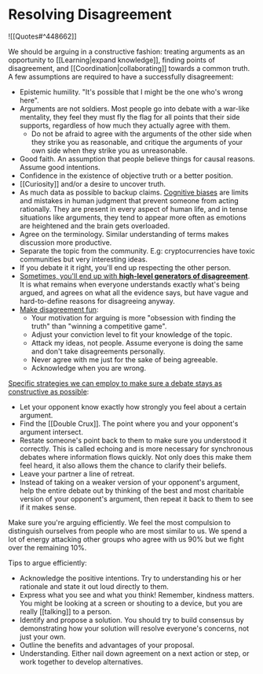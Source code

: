# Resolving Disagreement

![[Quotes#^448662]]

We should be arguing in a constructive fashion: treating arguments as an opportunity to [[Learning|expand knowledge]], finding points of disagreement, and [[Coordination|collaborating]] towards a common truth. A few assumptions are required to have a successfully disagreement:

- Epistemic humility. "It's possible that I might be the one who's wrong here".
- Arguments are not soldiers. Most people go into debate with a war-like mentality, they feel they must fly the flag for all points that their side supports, regardless of how much they actually agree with them.
  - Do not be afraid to agree with the arguments of the other side when they strike you as reasonable, and critique the arguments of your own side when they strike you as unreasonable.
- Good faith. An assumption that people believe things for causal reasons. Assume good intentions.
- Confidence in the existence of objective truth or a better position.
- [[Curiosity]] and/or a desire to uncover truth.
- As much data as possible to backup claims. [Cognitive biases](https://www.titlemax.com/discovery-center/lifestyle/50-cognitive-biases-to-be-aware-of-so-you-can-be-the-very-best-version-of-you/) are limits and mistakes in human judgment that prevent someone from acting rationally. They are present in every aspect of human life, and in tense situations like arguments, they tend to appear more often as emotions are heightened and the brain gets overloaded.
- Agree on the terminology. Similar understanding of terms makes discussion more productive.
- Separate the topic from the community. E.g: cryptocurrencies have toxic communities but very interesting ideas.
- If you debate it it right, you'll end up respecting the other person.
- [Sometimes, you'll end up with **high-level generators of disagreement**](https://slatestarcodex.com/2018/05/08/varieties-of-argumentative-experience/). It is what remains when everyone understands exactly what's being argued, and agrees on what all the evidence says, but have vague and hard-to-define reasons for disagreeing anyway.
- [Make disagreement fun](https://twitter.com/waitbutwhy/status/1461620476363612169):
  - Your motivation for arguing is more "obsession with finding the truth" than "winning a competitive game".
  - Adjust your conviction level to fit your knowledge of the topic.
  - Attack my ideas, not people. Assume everyone is doing the same and don't take disagreements personally.
  - Never agree with me just for the sake of being agreeable.
  - Acknowledge when you are wrong.

[Specific strategies we can employ to make sure a debate stays as constructive as possible](http://www.liamrosen.com/arguments.html):

- Let your opponent know exactly how strongly you feel about a certain argument.
- Find the [[Double Crux]]. The point where you and your opponent's argument intersect.
- Restate someone's point back to them to make sure you understood it correctly. This is called echoing and is more necessary for synchronous debates where information flows quickly. Not only does this make them feel heard, it also allows them the chance to clarify their beliefs.
- Leave your partner a line of retreat.
- Instead of taking on a weaker version of your opponent's argument, help the entire debate out by thinking of the best and most charitable version of your opponent's argument, then repeat it back to them to see if it makes sense.

Make sure you're arguing efficiently. We feel the most compulsion to distinguish ourselves from people who are most similar to us. We spend a lot of energy attacking other groups who agree with us 90% but we fight over the remaining 10%.

Tips to argue efficiently:

- Acknowledge the positive intentions. Try to understanding his or her rationale and state it out loud directly to them.
- Express what you see and what you think! Remember, kindness matters. You might be looking at a screen or shouting to a device, but you are really [[talking]] to a person.
- Identify and propose a solution. You should try to build consensus by demonstrating how your solution will resolve everyone's concerns, not just your own.
- Outline the benefits and advantages of your proposal.
- Understanding. Either nail down agreement on a next action or step, or work together to develop alternatives.
